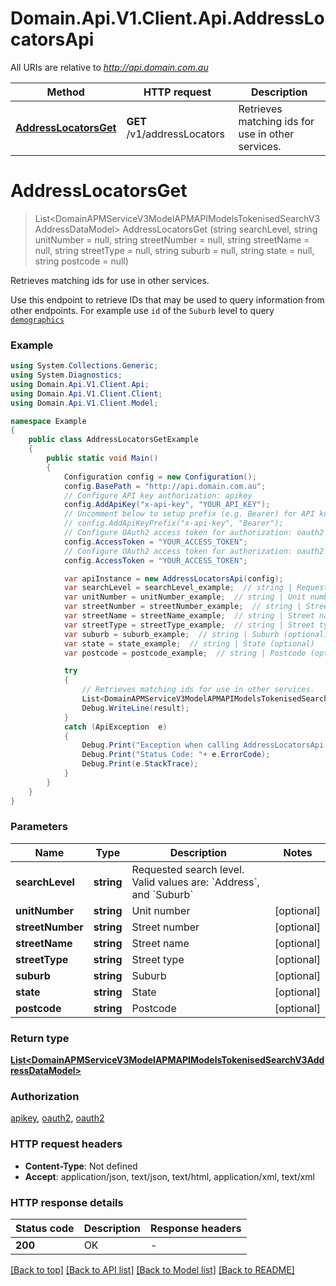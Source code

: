 # Domain.Api.V1.Client.Api.AddressLocatorsApi

All URIs are relative to *http://api.domain.com.au*

Method | HTTP request | Description
------------- | ------------- | -------------
[**AddressLocatorsGet**](AddressLocatorsApi.md#addresslocatorsget) | **GET** /v1/addressLocators | Retrieves matching ids for use in other services.


<a name="addresslocatorsget"></a>
# **AddressLocatorsGet**
> List&lt;DomainAPMServiceV3ModelAPMAPIModelsTokenisedSearchV3AddressDataModel&gt; AddressLocatorsGet (string searchLevel, string unitNumber = null, string streetNumber = null, string streetName = null, string streetType = null, string suburb = null, string state = null, string postcode = null)

Retrieves matching ids for use in other services.

Use this endpoint to retrieve IDs that may be used to query information from other endpoints.    For example use `id` of the `Suburb` level to query [`demographics`](/docs/v1/apis/pkg_properties_locations/references/demographics_get)

### Example
```csharp
using System.Collections.Generic;
using System.Diagnostics;
using Domain.Api.V1.Client.Api;
using Domain.Api.V1.Client.Client;
using Domain.Api.V1.Client.Model;

namespace Example
{
    public class AddressLocatorsGetExample
    {
        public static void Main()
        {
            Configuration config = new Configuration();
            config.BasePath = "http://api.domain.com.au";
            // Configure API key authorization: apikey
            config.AddApiKey("x-api-key", "YOUR_API_KEY");
            // Uncomment below to setup prefix (e.g. Bearer) for API key, if needed
            // config.AddApiKeyPrefix("x-api-key", "Bearer");
            // Configure OAuth2 access token for authorization: oauth2
            config.AccessToken = "YOUR_ACCESS_TOKEN";
            // Configure OAuth2 access token for authorization: oauth2
            config.AccessToken = "YOUR_ACCESS_TOKEN";

            var apiInstance = new AddressLocatorsApi(config);
            var searchLevel = searchLevel_example;  // string | Requested search level. Valid values are: `Address`, and `Suburb`
            var unitNumber = unitNumber_example;  // string | Unit number (optional) 
            var streetNumber = streetNumber_example;  // string | Street number (optional) 
            var streetName = streetName_example;  // string | Street name (optional) 
            var streetType = streetType_example;  // string | Street type (optional) 
            var suburb = suburb_example;  // string | Suburb (optional) 
            var state = state_example;  // string | State (optional) 
            var postcode = postcode_example;  // string | Postcode (optional) 

            try
            {
                // Retrieves matching ids for use in other services.
                List<DomainAPMServiceV3ModelAPMAPIModelsTokenisedSearchV3AddressDataModel> result = apiInstance.AddressLocatorsGet(searchLevel, unitNumber, streetNumber, streetName, streetType, suburb, state, postcode);
                Debug.WriteLine(result);
            }
            catch (ApiException  e)
            {
                Debug.Print("Exception when calling AddressLocatorsApi.AddressLocatorsGet: " + e.Message );
                Debug.Print("Status Code: "+ e.ErrorCode);
                Debug.Print(e.StackTrace);
            }
        }
    }
}
```

### Parameters

Name | Type | Description  | Notes
------------- | ------------- | ------------- | -------------
 **searchLevel** | **string**| Requested search level. Valid values are: &#x60;Address&#x60;, and &#x60;Suburb&#x60; | 
 **unitNumber** | **string**| Unit number | [optional] 
 **streetNumber** | **string**| Street number | [optional] 
 **streetName** | **string**| Street name | [optional] 
 **streetType** | **string**| Street type | [optional] 
 **suburb** | **string**| Suburb | [optional] 
 **state** | **string**| State | [optional] 
 **postcode** | **string**| Postcode | [optional] 

### Return type

[**List&lt;DomainAPMServiceV3ModelAPMAPIModelsTokenisedSearchV3AddressDataModel&gt;**](DomainAPMServiceV3ModelAPMAPIModelsTokenisedSearchV3AddressDataModel.md)

### Authorization

[apikey](../README.md#apikey), [oauth2](../README.md#oauth2), [oauth2](../README.md#oauth2)

### HTTP request headers

 - **Content-Type**: Not defined
 - **Accept**: application/json, text/json, text/html, application/xml, text/xml

### HTTP response details
| Status code | Description | Response headers |
|-------------|-------------|------------------|
| **200** | OK |  -  |

[[Back to top]](#) [[Back to API list]](../README.md#documentation-for-api-endpoints) [[Back to Model list]](../README.md#documentation-for-models) [[Back to README]](../README.md)

